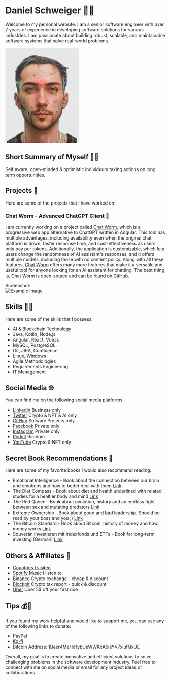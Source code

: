 # Daniel Schweiger 👨‍💻

Welcome to my personal website. I am a senior software engineer with over 7 years of experience in developing software solutions for various industries. I am passionate about building robust, scalable, and maintainable software systems that solve real-world problems. 

<img src="profil.jpg" alt="Example Image" height="300">

## Short Summary of Myself 🙇‍♂️
Self aware, open-minded & optimistic individuum taking actions on long term opportunities.

## Projects 🚀

Here are some of the projects that I have worked on:

### Chat Worm - Advanced ChatGPT Client 🐛

I am currently working on a project called [Chat Worm](https://www.chatworm.com), which is a progressive web app alternative to ChatGPT written in Angular. This tool has multiple advantages, including availability even when the original chat platform is down, faster response time, and cost-effectiveness as users only pay per tokens. Additionally, the application is customizable, which lets users change the randomness of AI assistant's responses, and it offers multiple models, including those with no content policy. Along with all these features, [Chat Worm](https://www.chatworm.com) offers many more features that make it a versatile and useful tool for anyone looking for an AI assistant for chatting. The best thing is, Chat Worm is open-source and can be found on [GitHub](https://www.github.com/UnknownEnergy/chatgpt-api).
  
Screenshot:  
<img src="https://chatworm.com/assets/demo_screenshot.png" alt="Example Image" height="400">

## Skills 👨‍🔬

Here are some of the skills that I possess:

- AI & Blockchain Technology
- Java, Kotlin, Node.js
- Angular, React, VueJs
- MySQL, PostgreSQL
- Git, JIRA, Confluence
- Linux, Windows
- Agile Methodologies
- Requirements Engineering
- IT Management

## Social Media 🌐

You can find me on the following social media platforms:

- [LinkedIn](https://www.linkedin.com/in/daniel-schweiger/) Business only
- [Twitter](https://twitter.com/MrCryptoDan) Crypto & NFT & AI only
- [GitHub](https://github.com/UnknownEnergy) Sofware Projects only
- [Facebook](https://www.facebook.com/daniel.schweiger.12) Private only
- [Instagram](https://www.instagram.com/crypto.daniel/) Private only
- [Reddit](https://www.reddit.com/user/Unknown_Energy) Random
- [YouTube](https://www.youtube.com/@danielschweiger) Crypto & NFT only

## Secret Book Recommendations 📖

Here are some of my favorite books I would also recommend reading:

- Emotional Intelligence - Book about the connection between our brain and emotions and how to better deal with them [Link](https://www.amazon.com/Emotional-Intelligence-Matter-More-Than/dp/055338371X)
- The Diet Compass - Book about diet and health underlined with related studies for a healtier body and mind [Link](https://www.amazon.com/Diet-Compass-Science-Based-Nutrition-Healthier/dp/1950354296)
- The Red Queen - Book about evolution, history and an endless fight between sex and mutating predators [Link](https://www.amazon.com/Matt-Ridley/dp/0060556579)
- Extreme Ownership - Book about good and bad leadership. Should be read by your boss and you ;) [Link](https://www.amazon.com/Extreme-Ownership-U-S-Navy-SEALs/dp/1250067057)
- The Bitcoin Standard - Book about Bitcoin, history of money and how money works [Link](https://www.amazon.com/Saifedean-Ammous/dp/1119473861)
- Souverän investieren mit Indexfonds und ETFs - Book for long-term investing (German) [Link](https://www.amazon.com/Souver%C3%A4n-investieren-Indexfonds-ETFs-Book/dp/3593508524)


## Others & Affiliates 🤝
- [Countries I visited](https://cmoreira.net/visited-countries-map/?vcstitle=Daniels%20Travel%20Map&inacolor=%23e0e0e0&actcolor=%236699cc&vcscountries=TR,AT,BA,BG,HR,CZ,DE,GR,HU,IT,LV,LT,NL,NO,PL,RO,SK,SI,ES,CH,UA,GB)
- [Spotify](https://open.spotify.com/user/unknown_energy?si=4esOIVhKSpaYN260XJCjrQ) Music I listen to
- [Binance](https://www.binance.com/?ref=21762885) Crypto exchange - cheap & discount
- [Blockpit](http://www.blockpit.io/ref/2Xcw0oG) Crypto tax report - quick & discount
- [Uber](https://www.uber.com/invite/ys0k3d) Uber 5$ off your first ride

## Tips 💰💸

If you found my work helpful and would like to support me, you can use any of the following links to donate:
 
- [PayPal](https://paypal.me/danschweiger)
- [Ko-fi](https://ko-fi.com/schweiger)
- Bitcoin Address: 1Beer4MeHd1ybUeWWKxA6ieYV7xiufQxUE

Overall, my goal is to create innovative and efficient solutions to solve challenging problems in the software development industry. Feel free to connect with me on social media or email for any project ideas or collaborations.
